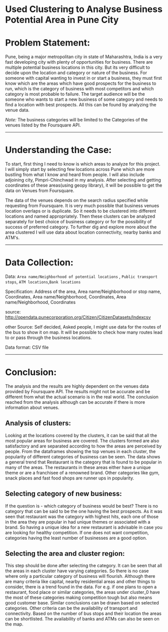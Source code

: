 # Used Clustering to Analyse Business Potential Area in Pune City

# Problem Statement:

Pune, being a major metropolitan city in state of Maharashtra, India is a very fast developing city with plenty of opportunities for business. There are multiple potential 
business locations in this city. But its very difficult to decide upon the location and category or nature of the business. For someone with capital wanting to invest in or 
start a business, they must first know which are the areas which have good prospects for the business to run, which is the category of business with most competitors and which 
category is most probable to failure.
The target audience will be the someone who wants to start a new business of some category and needs to find a location with best prospects.
All this can be found by analyzing the venue data.

*Note:* The business categories will be limited to the Categories of the venues listed by the Foursquare API.

---

# Understanding the Case:

To start, first thing I need to know is which areas to analyze for this project. I will simply start by selecting few locations across Pune which are more bustling from what I 
know and heard from people. I will also include adjoining city, Pimpri-Chinchwad in my analysis. After selecting and getting coordinates of these areas(using geopy library), it 
will be possible to get the data on Venues from Foursquare.

The data of the venues depends on the search radius specified while requesting from Foursquare. It is very much possible that business venues location overlaps or is duplicate. 
So it needs to be clustered into different locations and named appropriately. Then these clusters can be analyzed separately for best choice of business category or for the 
possibility of success of preferred category.
To further dig and explore more about the area clustered I will use data about location connectivity, nearby banks and ATM's.

---
# Data Collection:

Data: `Area name/Neighborhood of potential locations` , `Public transport stops`, `ATM locations`,`Bank locations`

Specification: Address of the area, Area name/Neighborhood or stop name, Coordinates, Area name/Neighborhood, Coordinates, Area name/Neighborhood, Coordinates

source: http://opendata.punecorporation.org/Citizen/CitizenDatasets/Indexcsv

other Source: Self decided, Asked people, I might use data for the routes of the bus to show it on map. It will be possible to check how many routes lead to or pass through the 
business locations.

Data format: CSV file

---
# Conclusion:

The analysis and the results are highly dependent on the venues data provided by Foursquare API. The results might not be accurate and be different from what the actual scenario 
is in the real world. The conclusion reached from the analysis although can be accurate if there is more information about venues.

## Analysis of clusters:
Looking at the locations covered by the clusters, it can be said that all the most popular areas for business are covered. The clusters formed are also satisfactory and are 
separated according to how the areas are perceived by people.
From the dataframes showing the top venues in each cluster, the popularity of different categories of business can be seen. The data shows a general trend that Restaurant is the 
category that is found to be popular in many of the areas. The restaurants in these areas either have a unique theme or are a franchisee of a renowned brand.
Other categories like gym, snack places and fast food shops are runner ups in popularity.

## Selecting category of new business:
If the question is - which category of business would be best? There is no category that can be said to be the one having the best prospects. As it was seen that restaurant was 
the category with highest hits, each one of those in the area they are popular in had unique themes or associated with a brand. So having a unique idea for a new restaurant is 
advisable in case you are looking for healthy competition. If one does not want competition, categories having the least number of businesses are a good option.

## Selecting the area and cluster region:
This step should be done after selecting the category. It can be seen that all the areas in each cluster have varying categories. So there is no case where only a particular 
category of business will flourish. Although there are many criteria like capital, nearby residential areas and other things to consider, there is a trend found in the data. 
For e.g. if one plans to open a restaurant, food place or similar categories, the areas under cluster_0 have the most of these categories making competition tough but also 
means good customer base. Similar conclusions can be drawn based on selected categories. Other criteria can be the availability of transport and connectivity. Based on the 
number of bus stops and their location the areas can be shortlisted. The availability of banks and ATMs can also be seen on the map.

